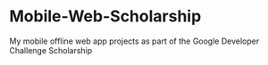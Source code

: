 # Mobile-Web-Scholarship
My mobile offline web app projects as part of the Google Developer Challenge Scholarship
